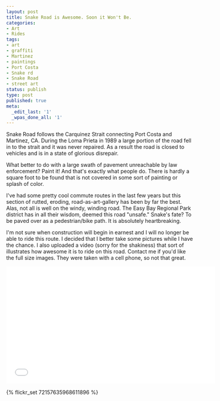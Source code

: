 ```yaml
---
layout: post
title: Snake Road is Awesome. Soon it Won't Be.
categories:
- Art
- Rides
tags:
- art
- graffiti
- Martinez
- paintings
- Port Costa
- Snake rd
- Snake Road
- street art
status: publish
type: post
published: true
meta:
  _edit_last: '1'
  _wpas_done_all: '1'
---
```

Snake Road follows the Carquinez Strait connecting Port Costa and Martinez, CA. During the Loma Prieta in 1989 a large portion of the road fell in to the strait and it was never repaired. As a result the road is closed to vehicles and is in a state of glorious disrepair.

What better to do with a large swath of pavement unreachable by law enforcement? Paint it! And that's exactly what people do. There is hardly a square foot to be found that is not covered in some sort of painting or splash of color.

I've had some pretty cool commute routes in the last few years but this section of rutted, eroding, road-as-art-gallery has been by far the best. Alas, not all is well on the windy, winding road. The Easy Bay Regional Park district has in all their wisdom, deemed this road "unsafe." Snake's fate? To be paved over as a pedestrian/bike path. It is absolutely heartbreaking.

I'm not sure when construction will begin in earnest and I will no longer be able to ride this route. I decided that I better take some pictures while I have the chance. I also uploaded a video (sorry for the shakiness) that sort of illustrates how awesome it is to ride on this road. Contact me if you'd like the full size images. They were taken with a cell phone, so not that great.

<iframe width="560" height="315" src="//www.youtube.com/embed/7kzVxUxOmdw" frameborder="0" allowfullscreen></iframe>

{% flickr_set 72157635968611896 %}
<script src="/js/jquery.colorbox-min.js"></script>
<script type="text/javascript">
  $(document).ready(function(){
    $('p.gallery > a').colorbox({rel:'gal'});
  });
</script>
